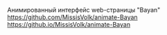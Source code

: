 Анимированный интерфейс web-страницы "Bayan"
https://github.com/MissisVolk/animate-Bayan
https://github.io/MissisVolk/animate-Bayan
